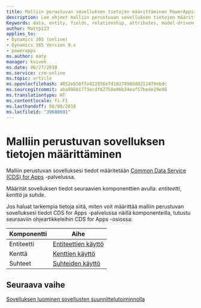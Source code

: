 ```yaml
---
title: Malliin perustuvan sovelluksen tietojen määrittäminen PowerAppsissa | MicrosoftDocs
description: Lue ohjeet malliin perustuvan sovelluksen tietojen määrittämiseen
Keywords: data, entity, fields, relationship, attributes, model-driven app
author: Mattp123
applies_to:
- Dynamics 365 (online)
- Dynamics 365 Version 9.x
- powerapps
ms.author: matp
manager: kvivek
ms.date: 06/27/2018
ms.service: crm-online
ms.topic: article
ms.openlocfilehash: 4052eb56ffe422556e7d1827898dd8212470ebdc
ms.sourcegitcommit: aba996b1773ecdf62758e06b34eaf57bede29e08
ms.translationtype: HT
ms.contentlocale: fi-FI
ms.lasthandoff: 08/08/2018
ms.locfileid: "39680691"
---
```

# <a name="define-data-for-your-model-driven-app"></a>Malliin perustuvan sovelluksen tietojen määrittäminen

Malliin perustuvan sovelluksesi tiedot määritetään [Common Data Service (CDS) for Apps](../common-data-service/data-platform-intro.md) -palvelussa. 

Määrität sovelluksen tiedot seuraavien komponenttien avulla: *entiteetti*, *kenttä* ja *suhde*.

Jos haluat tarkempia tietoja siitä, miten voit määrittää malliin perustuvan sovelluksesi tiedot CDS for Apps -palvelussa näillä komponenteilla, tutustu seuraaviin ohjeartikkeleihin CDS for Apps -osiossa:

|Komponentti |Aihe|
|-----|----|
|Entiteetti| [Entiteettien käyttö](../common-data-service/entity-overview.md)|
|Kenttä| [Kenttien käyttö](../common-data-service/fields-overview.md)|
|Suhteet| [Suhteiden käyttö](../common-data-service/relationships-overview.md)|

## <a name="next-step"></a>Seuraava vaihe

[Sovelluksen luominen sovellusten suunnittelutoiminnolla](design-custom-business-apps-using-app-designer.md)